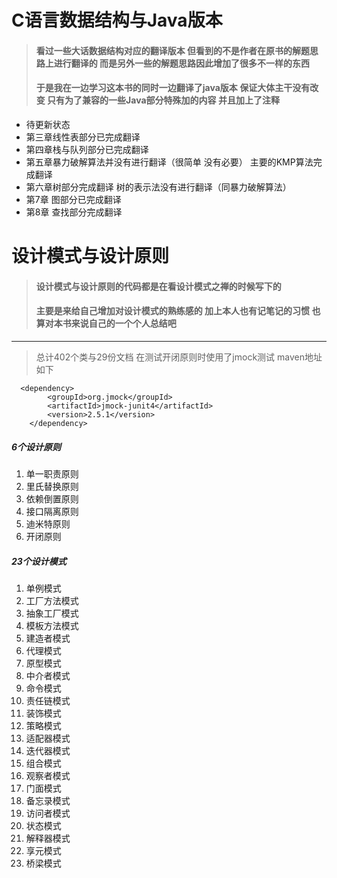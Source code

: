 # C语言数据结构与Java版本
> #### 看过一些大话数据结构对应的翻译版本 但看到的不是作者在原书的解题思路上进行翻译的 而是另外一些的解题思路因此增加了很多不一样的东西
>#### 于是我在一边学习这本书的同时一边翻译了java版本   保证大体主干没有改变  只有为了兼容的一些Java部分特殊加的内容 并且加上了注释 

- 待更新状态
- 第三章线性表部分已完成翻译
- 第四章栈与队列部分已完成翻译
- 第五章暴力破解算法并没有进行翻译（很简单 没有必要）   主要的KMP算法完成翻译
- 第六章树部分完成翻译 树的表示法没有进行翻译（同暴力破解算法）
- 第7章 图部分已完成翻译 
- 第8章 查找部分完成翻译  
 

# 设计模式与设计原则
> #### 设计模式与设计原则的代码都是在看设计模式之禅的时候写下的 
> #### 主要是来给自己增加对设计模式的熟练感的 加上本人也有记笔记的习惯 也算对本书来说自己的一个个人总结吧 
> 

----------

>  总计402个类与29份文档 在测试开闭原则时使用了jmock测试
>  maven地址如下

	  <dependency>
            <groupId>org.jmock</groupId>
            <artifactId>jmock-junit4</artifactId>
            <version>2.5.1</version>
        </dependency>

##### 6个设计原则 
 1. 单一职责原则
 2. 里氏替换原则
 3. 依赖倒置原则
 4. 接口隔离原则
 5. 迪米特原则
 6. 开闭原则
 
##### 23个设计模式
 1. 单例模式
 2. 工厂方法模式
 3. 抽象工厂模式
 4. 模板方法模式
 5. 建造者模式
 6. 代理模式
 7. 原型模式
 8. 中介者模式
 9. 命令模式
 10. 责任链模式
 11. 装饰模式
 12. 策略模式
 13. 适配器模式
 14. 迭代器模式
 15. 组合模式
 16. 观察者模式
 17. 门面模式
 18. 备忘录模式
 19. 访问者模式
 20. 状态模式
 21. 解释器模式
 22. 享元模式
 23. 桥梁模式